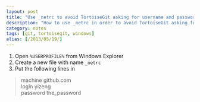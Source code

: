 ```yaml
---
layout: post
title: "Use _netrc to avoid TortoiseGit asking for username and password"
description: "How to use _netrc in order to avoid TortoiseGit asking for username and password."
category: notes
tags: [git, tortoisegit, windows]
alias: [/2013/05/19/]
---
```

1. Open `%USERPROFILE%` from Windows Explorer
2. Create a new file with name `_netrc`
3. Put the following lines in

> machine github.com<br />
> login yizeng<br />
> password the_password<br />
